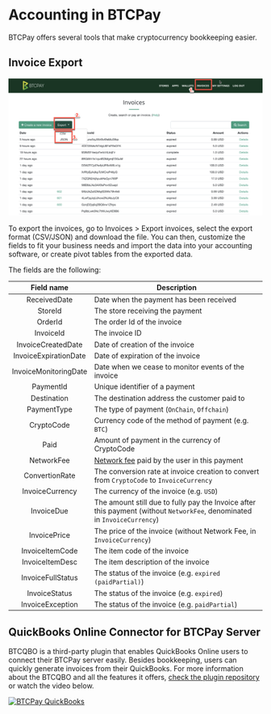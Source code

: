 # Accounting in BTCPay

BTCPay offers several tools that make cryptocurrency bookkeeping easier.

## Invoice Export
![Invoice exporting in BTCPay](img/BTCPayInvoiceExport.png)

To export the invoices, go to Invoices > Export invoices, select the export format (CSV/JSON) and download the file. You can then, customize the fields to fit your business needs and import the data into your accounting software, or create pivot tables from the exported data.

The fields are the following:

| Field name  |  Description |
|:-:|---|
| ReceivedDate  | Date when the payment has been received  |
| StoreId |  The store receiving the payment |
| OrderId  | The order Id of the invoice  |
| InvoiceId  | The invoice ID |
| InvoiceCreatedDate  | Date of creation of the invoice |
| InvoiceExpirationDate  | Date of expiration of the invoice |
| InvoiceMonitoringDate  | Date when we cease to monitor events of the invoice |
| PaymentId | Unique identifier of a payment |
| Destination | The destination address the customer paid to |
| PaymentType | The type of payment (`OnChain`, `Offchain`) |
| CryptoCode | Currency code of the method of payment (e.g. `BTC`) |
| Paid | Amount of payment in the currency of CryptoCode |
| NetworkFee | [Network fee](FAQ/FAQ-Stores.md#add-network-fee-to-invoice-vary-with-mining-fees) paid by the user in this payment |
| ConvertionRate | The conversion rate at invoice creation to convert from `CryptoCode` to `InvoiceCurrency` |
| InvoiceCurrency | The currency of the invoice (e.g. `USD`) |
| InvoiceDue | The amount still due to fully pay the Invoice after this payment (without `NetworkFee`, denominated in `InvoiceCurrency`) |
| InvoicePrice | The price of the invoice (without Network Fee, in `InvoiceCurrency`) |
| InvoiceItemCode | The item code of the invoice |
| InvoiceItemDesc | The item description of the invoice |
| InvoiceFullStatus | The status of the invoice (e.g. `expired (paidPartial)`) |
| InvoiceStatus | The status of the invoice (e.g. `expired`) |
| InvoiceException | The status of the invoice (e.g. `paidPartial`) |

## QuickBooks Online Connector for BTCPay Server
BTCQBO is a third-party plugin that enables QuickBooks Online users to connect their BTCPay server easily. Besides bookkeeping, users can quickly generate invoices from their QuickBooks. For more information about the BTCQBO and all the features it offers, [check the plugin repository](https://github.com/JeffVandrewJr/btcqbo) or watch the video below.

[![BTCPay QuickBooks](https://img.youtube.com/vi/srgwL9ozg6c/mqdefault.jpg)](https://www.youtube.com/watch?v=srgwL9ozg6c "BTCPay QuickBooks")
